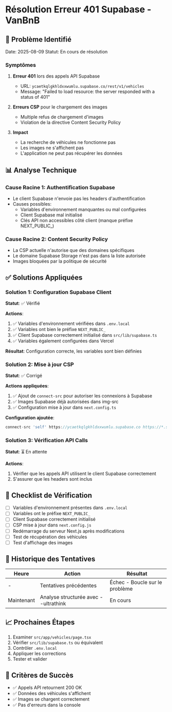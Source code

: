 # Résolution Erreur 401 Supabase - VanBnB

## 🚨 Problème Identifié
Date: 2025-08-09
Statut: En cours de résolution

### Symptômes
1. **Erreur 401** lors des appels API Supabase
   - URL: `ycaetkqlgkhldxxwumlu.supabase.co/rest/v1/vehicles`
   - Message: "Failed to load resource: the server responded with a status of 401"
   
2. **Erreurs CSP** pour le chargement des images
   - Multiple refus de chargement d'images
   - Violation de la directive Content Security Policy

3. **Impact**
   - La recherche de véhicules ne fonctionne pas
   - Les images ne s'affichent pas
   - L'application ne peut pas récupérer les données

## 📊 Analyse Technique

### Cause Racine 1: Authentification Supabase
- Le client Supabase n'envoie pas les headers d'authentification
- Causes possibles:
  - Variables d'environnement manquantes ou mal configurées
  - Client Supabase mal initialisé
  - Clés API non accessibles côté client (manque préfixe NEXT_PUBLIC_)

### Cause Racine 2: Content Security Policy
- La CSP actuelle n'autorise que des domaines spécifiques
- Le domaine Supabase Storage n'est pas dans la liste autorisée
- Images bloquées par la politique de sécurité

## ✅ Solutions Appliquées

### Solution 1: Configuration Supabase Client
**Statut**: ✅ Vérifié

**Actions**:
1. ✅ Variables d'environnement vérifiées dans `.env.local`
2. ✅ Variables ont bien le préfixe `NEXT_PUBLIC_`
3. ✅ Client Supabase correctement initialisé dans `src/lib/supabase.ts`
4. ✅ Variables également configurées dans Vercel

**Résultat**: Configuration correcte, les variables sont bien définies

### Solution 2: Mise à jour CSP
**Statut**: ✅ Corrigé

**Actions appliquées**:
1. ✅ Ajout de `connect-src` pour autoriser les connexions à Supabase
2. ✅ Images Supabase déjà autorisées dans img-src
3. ✅ Configuration mise à jour dans `next.config.ts`

**Configuration ajoutée**:
```typescript
connect-src 'self' https://ycaetkqlgkhldxxwumlu.supabase.co https://*.supabase.co ws://localhost:* wss://*.supabase.co;
```

### Solution 3: Vérification API Calls
**Statut**: ⏳ En attente

**Actions**:
1. Vérifier que les appels API utilisent le client Supabase correctement
2. S'assurer que les headers sont inclus

## 📝 Checklist de Vérification

- [ ] Variables d'environnement présentes dans `.env.local`
- [ ] Variables ont le préfixe `NEXT_PUBLIC_`
- [ ] Client Supabase correctement initialisé
- [ ] CSP mise à jour dans `next.config.js`
- [ ] Redémarrage du serveur Next.js après modifications
- [ ] Test de récupération des véhicules
- [ ] Test d'affichage des images

## 🔄 Historique des Tentatives

| Heure | Action | Résultat |
|-------|---------|----------|
| - | Tentatives précédentes | Échec - Boucle sur le problème |
| Maintenant | Analyse structurée avec --ultrathink | En cours |

## 📈 Prochaines Étapes

1. Examiner `src/app/vehicles/page.tsx`
2. Vérifier `src/lib/supabase.ts` ou équivalent
3. Contrôler `.env.local`
4. Appliquer les corrections
5. Tester et valider

## 🎯 Critères de Succès

- ✅ Appels API retournent 200 OK
- ✅ Données des véhicules s'affichent
- ✅ Images se chargent correctement
- ✅ Pas d'erreurs dans la console